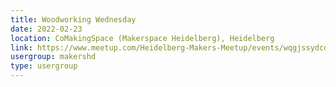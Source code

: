 ```yaml
---
title: Woodworking Wednesday
date: 2022-02-23
location: CoMakingSpace (Makerspace Heidelberg), Heidelberg
link: https://www.meetup.com/Heidelberg-Makers-Meetup/events/wqgjssydcdbfc/
usergroup: makershd
type: usergroup
---
```


